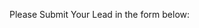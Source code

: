 
Please Submit Your Lead in the form below:


<script src="//app-ab19.marketo.com/js/forms2/js/forms2.min.js"></script>
<form id="mktoForm_1948"></form>
<script>MktoForms2.loadForm("//app-ab19.marketo.com", "280-XQP-994", 1948)

